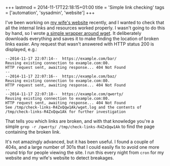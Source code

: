 +++
lastmod = 2014-11-17T22:18:15+01:00
title = 'Simple link checking'
tags = ['automation', 'sysadmin', 'website']
+++

I've been working on [my wife's website](https://www.arianetobin.ie/) recently,
and I wanted to check that all the internal links and resources worked properly.
I wasn't going to do this by hand, so I wrote [a simple wrapper around
wget](https://github.com/tobinjt/bin/blob/master/check-links). It deliberately
downloads everything and saves it to make finding the location of broken links
easier. Any request that wasn't answered with HTTP status 200 is displayed,
e.g.:

```
--2014-11-17 22:07:14--  https://example.com/bar/
Reusing existing connection to example.com:80.
HTTP request sent, awaiting response... 404 Not Found
--
--2014-11-17 22:07:16--  https://example.com/baz/
Reusing existing connection to example.com:80.
HTTP request sent, awaiting response... 404 Not Found
--
--2014-11-17 22:07:18--  https://example.com/qwerty/
Reusing existing connection to example.com:80.
HTTP request sent, awaiting response... 404 Not Found
See /tmp/check-links-R4ZxQqw1Ak/wget.log and the contents of /tmp/check-links-R4ZxQqw1Ak for further investigation
```

That tells you which links are broken, and with that knowledge you're a simple
`grep -r /qwerty/ /tmp/check-links-R4ZxQqw1Ak` to find the page containing the
broken link.

It's not amazingly advanced, but it has been useful. I found a couple of 404s,
and a large number of 301s that I could easily fix to avoid one more round trip
for people viewing the site. I run this every night from `cron` for my website
and my wife's website to detect breakages.
